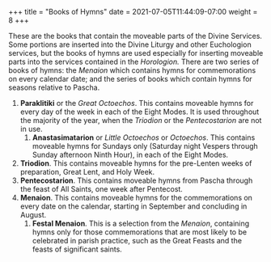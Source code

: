 +++
title = "Books of Hymns"
date =  2021-07-05T11:44:09-07:00
weight = 8
+++

These are the books that contain the moveable parts of the Divine Services. Some portions are inserted into the Divine Liturgy and other Euchologion services, but the books of hymns are used especially for inserting moveable parts into the services contained in the *Horologion.* There are two series of books of hymns: the *Menaion* which contains hymns for commemorations on every calendar date; and the series of books which contain hymns for seasons relative to Pascha.

1. **Paraklitiki** or the *Great Octoechos*. This contains moveable hymns for every day of the week in each of the Eight Modes. It is used throughout the majority of the year, when the *Triodion* or the *Pentecostarion* are not in use.
    1. **Anastasimatarion** or *Little Octoechos* or *Octoechos*. This contains moveable hymns for Sundays only (Saturday night Vespers through Sunday afternoon Ninth Hour), in each of the Eight Modes.
1. **Triodion**. This contains moveable hymns for the pre-Lenten weeks of preparation, Great Lent, and Holy Week.
1. **Pentecostarion**. This contains moveable hymns from Pascha through the feast of All Saints, one week after Pentecost.
1. **Menaion**. This contains moveable hymns for the commemorations on every date on the calendar, starting in September and concluding in August.
    1. **Festal Menaion**. This is a selection from the *Menaion*, containing hymns only for those commemorations that are most likely to be celebrated in parish practice, such as the Great Feasts and the feasts of significant saints.
